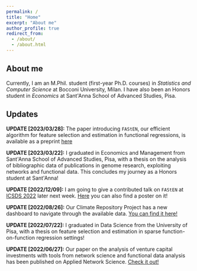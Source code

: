 ```yaml
---
permalink: /
title: "Home"
excerpt: "About me"
author_profile: true
redirect_from: 
  - /about/
  - /about.html
---
```


## About me

Currently, I am an M.Phil. student (first-year Ph.D. courses) in *Statistics and Computer Science* at Bocconi University, Milan. I have also been an Honors student in *Economics* at Sant'Anna School of Advanced Studies, Pisa.

## Updates

**UPDATE [2023/03/28]:** The paper introducing `FAStEN`, our efficient algorithm for feature selection and estimation in functional regressions, is available as a preprint [here](https://arxiv.org/abs/2303.14801)

**UPDATE [2023/03/22]:** I graduated in Economics and Management from Sant'Anna School of Advanced Studies, Pisa, with a thesis on the analysis of bibliographic data of publications in genome research, exploiting networks and functional data. This concludes my journey as a Honors student at Sant'Anna!

**UPDATE [2022/12/09]:** I am going to give a contributed talk on `FAStEN` at [ICSDS 2022](https://sites.google.com/view/icsds2022/home?authuser=0) later next week. [Here](https://testalorenzo.github.io/files/FAStEN_poster.pdf) you can also find a poster on it!

**UPDATE [2022/08/26]:** Our Climate Repository Project has a new dashboard to navigate through the available data. [You can find it here!](https://climaterepo.streamlitapp.com/)

**UPDATE [2022/07/22]:** I graduated in Data Science from the University of Pisa, with a thesis on feature selection and estimation in sparse function-on-function regression settings!

**UPDATE [2022/06/27]:** Our paper on the analysis of venture capital investments with tools from network science and functional data analysis has been published on Applied Network Science. [Check it out!](https://doi.org/10.1007/s41109-022-00482-y)
